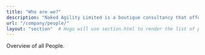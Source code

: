 ```yaml
---
title: "Who are we?"
description: "Naked Agility Limited is a boutique consultancy that offers training, coaching, mentoring, and facilitation to help people and teams evolve, integrate, and continuously improve."
url: "/company/people/"
layout: "section"  # Hugo will use section.html to render the list of pages
---
```

Overview of all People.
